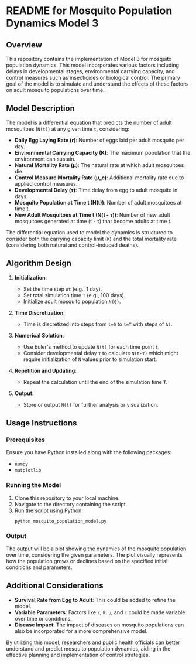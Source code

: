 # README for Mosquito Population Dynamics Model 3

## Overview
This repository contains the implementation of Model 3 for mosquito population dynamics. This model incorporates various factors including delays in developmental stages, environmental carrying capacity, and control measures such as insecticides or biological control. The primary goal of the model is to simulate and understand the effects of these factors on adult mosquito populations over time.

## Model Description
The model is a differential equation that predicts the number of adult mosquitoes (`N(t)`) at any given time `t`, considering:

- **Daily Egg Laying Rate (r)**: Number of eggs laid per adult mosquito per day.
- **Environmental Carrying Capacity (K)**: The maximum population that the environment can sustain.
- **Natural Mortality Rate (μ)**: The natural rate at which adult mosquitoes die.
- **Control Measure Mortality Rate (μ_c)**: Additional mortality rate due to applied control measures.
- **Developmental Delay (τ)**: Time delay from egg to adult mosquito in days.
- **Mosquito Population at Time t (N(t))**: Number of adult mosquitoes at time t.
- **New Adult Mosquitoes at Time t (N(t - τ))**: Number of new adult mosquitoes generated at time (t - τ) that become adults at time t.

The differential equation used to model the dynamics is structured to consider both the carrying capacity limit (`K`) and the total mortality rate (considering both natural and control-induced deaths).

## Algorithm Design
1. **Initialization**:
   - Set the time step `Δt` (e.g., 1 day).
   - Set total simulation time `T` (e.g., 100 days).
   - Initialize adult mosquito population `N(0)`.

2. **Time Discretization**:
   - Time is discretized into steps from `t=0` to `t=T` with steps of `Δt`.

3. **Numerical Solution**:
   - Use Euler's method to update `N(t)` for each time point `t`.
   - Consider developmental delay `τ` to calculate `N(t-τ)` which might require initialization of `N` values prior to simulation start.

4. **Repetition and Updating**:
   - Repeat the calculation until the end of the simulation time `T`.

5. **Output**:
   - Store or output `N(t)` for further analysis or visualization.

## Usage Instructions
### Prerequisites
Ensure you have Python installed along with the following packages:
- `numpy`
- `matplotlib`

### Running the Model
1. Clone this repository to your local machine.
2. Navigate to the directory containing the script.
3. Run the script using Python:
   ```
   python mosquito_population_model.py
   ```

### Output
The output will be a plot showing the dynamics of the mosquito population over time, considering the given parameters. The plot visually represents how the population grows or declines based on the specified initial conditions and parameters.

## Additional Considerations
- **Survival Rate from Egg to Adult**: This could be added to refine the model.
- **Variable Parameters**: Factors like `r`, `K`, `μ`, and `τ` could be made variable over time or conditions.
- **Disease Impact**: The impact of diseases on mosquito populations can also be incorporated for a more comprehensive model.

By utilizing this model, researchers and public health officials can better understand and predict mosquito population dynamics, aiding in the effective planning and implementation of control strategies.
